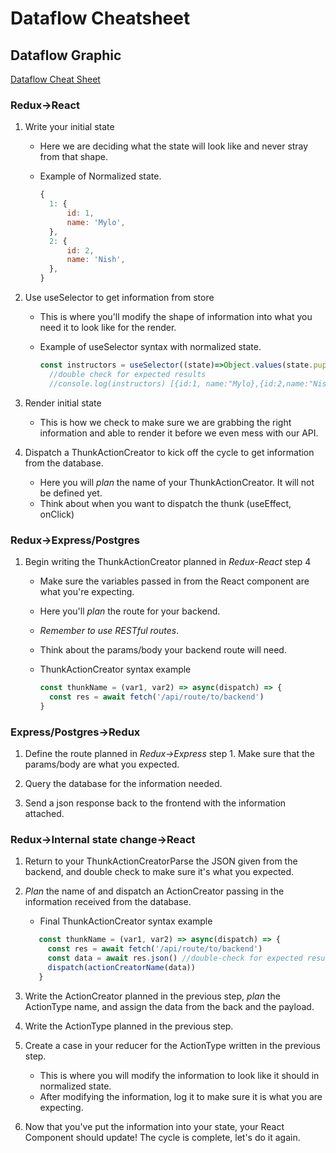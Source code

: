 # Dataflow Cheatsheet

## Dataflow Graphic

[Dataflow Cheat Sheet](https://www.figma.com/file/AHK264MHy58rkDXIGRBlqn/Dataflow?node-id=0%3A1)

### Redux->React

1. Write your initial state

   - Here we are deciding what the state will look like
    and never stray from that shape.

   - Example of Normalized state.

      ```js
      {
        1: {
            id: 1,
            name: 'Mylo',
        },
        2: {
            id: 2,
            name: 'Nish',
        },
      }
      ```

2. Use useSelector to get information from store

   - This is where you'll modify the shape of information into
   what you need it to look like for the render.
   - Example of useSelector syntax with normalized state.

     ```js
     const instructors = useSelector((state)=>Object.values(state.puppies)
       //double check for expected results
       //console.log(instructors) [{id:1, name:"Mylo},{id:2,name:"Nish"}]
     ```

3. Render initial state

   - This is how we check to make sure we are grabbing the right
   information and able to render it before we even mess with our
   API.

4. Dispatch a ThunkActionCreator to kick off the cycle to get
   information from the database.
    - Here you will _plan_ the name of your ThunkActionCreator.
      It will not be defined yet.
    - Think about when you want to dispatch the thunk (useEffect, onClick)

### Redux->Express/Postgres

1. Begin writing the ThunkActionCreator planned in *Redux-React* step 4
    - Make sure the variables passed in from the React component
      are what you're expecting.
    - Here you'll _plan_ the route for your backend.
    - *Remember to use RESTful routes*.
    - Think about the params/body your backend route will need.
    - ThunkActionCreator syntax example

      ```js
      const thunkName = (var1, var2) => async(dispatch) => {
        const res = await fetch('/api/route/to/backend')
      }
      ```

### Express/Postgres->Redux

1. Define the route planned in *Redux->Express* step 1. Make sure
   that the params/body are what you expected.

2. Query the database for the information needed.

3. Send a json response back to the frontend with the information attached.

### Redux->Internal state change->React

1. Return to your ThunkActionCreatorParse the JSON given from the backend,
   and double check to make sure it's what you expected.
2. _Plan_ the name of and dispatch an ActionCreator passing in the
   information received from the database.
   - Final ThunkActionCreator syntax example

   ```js
      const thunkName = (var1, var2) => async(dispatch) => {
        const res = await fetch('/api/route/to/backend')
        const data = await res.json() //double-check for expected results
        dispatch(actionCreatorName(data))
      }
      ```

3. Write the ActionCreator planned in the previous step, _plan_ the
   ActionType name, and assign the data from the back and the payload.
4. Write the ActionType planned in the previous step.
5. Create a case in your reducer for the ActionType written in the
   previous step.
   - This is where you will modify the information to look like it should
   in normalized state.
   - After modifying the information, log it to make sure it is
   what you are expecting.
6. Now that you've put the information into your state, your React
   Component should update! The cycle is complete, let's do it again.
